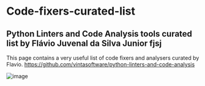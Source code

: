# Code-fixers-curated-list
## Python Linters and Code Analysis tools curated list by Flávio Juvenal da Silva Junior fjsj

This page contains a very useful list of code fixers and analysers curated by Flavio.
https://github.com/vintasoftware/python-linters-and-code-analysis

![image](https://user-images.githubusercontent.com/95084188/153861330-785f3120-feb9-4793-9f00-49485946f474.png)

